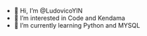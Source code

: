 - 👋 Hi, I’m @LudovicoYIN
- 👀 I’m interested in Code and Kendama
- 🌱 I’m currently learning Python and MYSQL


<!---
LudovicoYIN/LudovicoYIN is a ✨ special ✨ repository because its `README.md` (this file) appears on your GitHub profile.
You can click the Preview link to take a look at your changes.
--->
